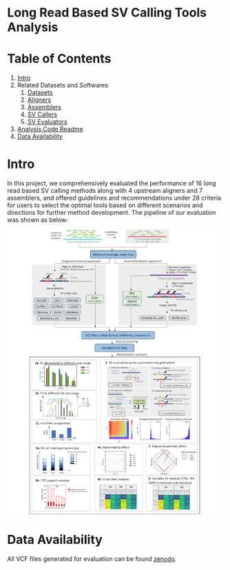 # Long Read Based SV Calling Tools Analysis
# Table of Contents
1. [Intro](#Intro)
1. Related Datasets and Softwares
    1. [Datasets](docs/Datasets.md)
    1. [Aligners](docs/Aligners.md)
    1. [Assemblers](docs/Assemblers.md)
    1. [SV Callers](docs/SVCallers.md)
    1. [SV Evaluators](docs/SVEvaluators.md)
1. [Analysis Code Readme](bin/README.md)
1. [Data Availability](#Data-Availability)

# Intro
In this project, we comprehensively evaluated the performance of 16 long read based SV calling methods along with 4 upstream aligners and 7 assemblers, and offered guidelines and recommendations under 28 criteria for users to select the optimal tools based on different scenarios and directions for further method development. The pipeline of our evaluation was shown as below:


![pipeline](docs/pipeline.png)

# Data Availability
All VCF files generated for evaluation can be found [zenodo](https://zenodo.org/record/8287836).
